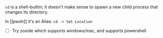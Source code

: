 `cd` is a shell-builtin; it doesn't make sense to spawn a new child process that changes its directory.

In [[pwsh]] it's an Alias: `cd -> Set-Location`

- [ ] Try zoxide which supports windows/mac, and supports powershell